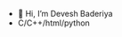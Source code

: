 - 👋 Hi, I’m Devesh Baderiya
- C/C++/html/python



<!---
- 👀 I’m interested in assembly language/C/C++/Python
- 🌱 I’m currently learning C/C++
- 💞️ I’m looking to collaborate on ...
- 📫 How to reach me ...
DeveshBaderiya/DeveshBaderiya is a ✨ special ✨ repository because its `README.md` (this file) appears on your GitHub profile.
You can click the Preview link to take a look at your changes.
--->
